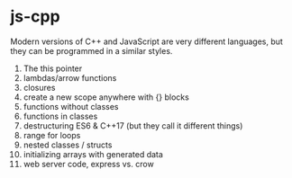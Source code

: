 # js-cpp
Modern versions of C++ and JavaScript are very different languages, but they can be programmed in a similar styles.

1. The this pointer
1. lambdas/arrow functions
1. closures
1. create a new scope anywhere with {} blocks
1. functions without classes
1. functions in classes
1. destructuring ES6 & C++17 (but they call it different things)
1. range for loops
1. nested classes / structs
1. initializing arrays with generated data
1. web server code, express vs. crow



